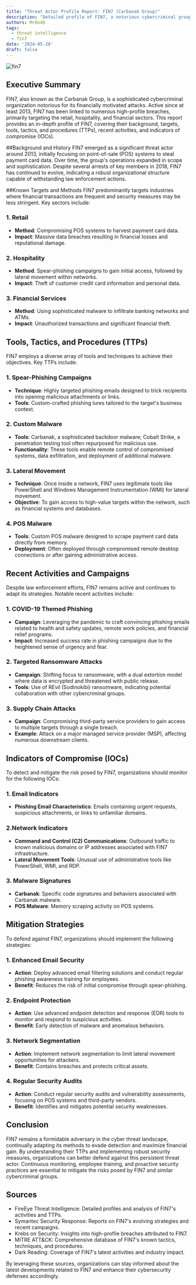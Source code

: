 ```yaml
---
title: "Threat Actor Profile Report: FIN7 (Carbanak Group)"
description: "Detailed profile of FIN7, a notorious cybercriminal group, covering their targets, tactics, recent activities, and strategies for mitigating their threats."
authors: Mr0x4b
tags:
  - threat intelligence
  - fin7
date: '2024-05-28'
draft: false
---
```



![fin7](images/fin7.png)

## Executive Summary
FIN7, also known as the Carbanak Group, is a sophisticated cybercriminal organization notorious for its financially motivated attacks. Active since at least 2013, FIN7 has been linked to numerous high-profile breaches, primarily targeting the retail, hospitality, and financial sectors. This report provides an in-depth profile of FIN7, covering their background, targets, tools, tactics, and procedures (TTPs), recent activities, and indicators of compromise (IOCs).

##Background and History
FIN7 emerged as a significant threat actor around 2013, initially focusing on point-of-sale (POS) systems to steal payment card data. Over time, the group's operations expanded in scope and sophistication. Despite several arrests of key members in 2018, FIN7 has continued to evolve, indicating a robust organizational structure capable of withstanding law enforcement actions.

##Known Targets and Methods
FIN7 predominantly targets industries where financial transactions are frequent and security measures may be less stringent. Key sectors include:

### 1. Retail
- **Method**: Compromising POS systems to harvest payment card data.
- **Impact**: Massive data breaches resulting in financial losses and reputational damage.

### 2. Hospitality
- **Method**: Spear-phishing campaigns to gain initial access, followed by lateral movement within networks.
- **Impact**: Theft of customer credit card information and personal data.

### 3. Financial Services
- **Method**: Using sophisticated malware to infiltrate banking networks and ATMs.
- **Impact**: Unauthorized transactions and significant financial theft.


## Tools, Tactics, and Procedures (TTPs)
FIN7 employs a diverse array of tools and techniques to achieve their objectives. Key TTPs include:

### 1. Spear-Phishing Campaigns
- **Technique**: Highly targeted phishing emails designed to trick recipients into opening malicious attachments or links.
- **Tools**: Custom-crafted phishing lures tailored to the target's business context.

### 2. Custom Malware
- **Tools**: Carbanak, a sophisticated backdoor malware; Cobalt Strike, a penetration testing tool often repurposed for malicious use.
- **Functionality**: These tools enable remote control of compromised systems, data exfiltration, and deployment of additional malware.

### 3. Lateral Movement
- **Technique**: Once inside a network, FIN7 uses legitimate tools like PowerShell and Windows Management Instrumentation (WMI) for lateral movement.
- **Objective**: To gain access to high-value targets within the network, such as financial systems and databases.

### 4. POS Malware
- **Tools**: Custom POS malware designed to scrape payment card data directly from memory.
- **Deployment**: Often deployed through compromised remote desktop connections or after gaining administrative access.


## Recent Activities and Campaigns
Despite law enforcement efforts, FIN7 remains active and continues to adapt its strategies. Notable recent activities include:

### 1. COVID-19 Themed Phishing
- **Campaign**: Leveraging the pandemic to craft convincing phishing emails related to health and safety updates, remote work policies, and financial relief programs.
- **Impact**: Increased success rate in phishing campaigns due to the heightened sense of urgency and fear.

### 2. Targeted Ransomware Attacks
- **Campaign**: Shifting focus to ransomware, with a dual extortion model where data is encrypted and threatened with public release.
- **Tools**: Use of REvil (Sodinokibi) ransomware, indicating potential collaboration with other cybercriminal groups.

### 3. Supply Chain Attacks
- **Campaign**: Compromising third-party service providers to gain access to multiple targets through a single breach.
- **Example**: Attack on a major managed service provider (MSP), affecting numerous downstream clients.
 

## Indicators of Compromise (IOCs)
To detect and mitigate the risk posed by FIN7, organizations should monitor for the following IOCs:

### 1. Email Indicators
- **Phishing Email Characteristics**: Emails containing urgent requests, suspicious attachments, or links to unfamiliar domains.

### 2.Network Indicators
- **Command and Control (C2) Communications**: Outbound traffic to known malicious domains or IP addresses associated with FIN7 infrastructure.
- **Lateral Movement Tools**: Unusual use of administrative tools like PowerShell, WMI, and RDP.

### 3. Malware Signatures
- **Carbanak**: Specific code signatures and behaviors associated with Carbanak malware.
- **POS Malware**: Memory scraping activity on POS systems.


## Mitigation Strategies
To defend against FIN7, organizations should implement the following strategies:

### 1. Enhanced Email Security
- **Action**: Deploy advanced email filtering solutions and conduct regular phishing awareness training for employees.
- **Benefit**: Reduces the risk of initial compromise through spear-phishing.

### 2. Endpoint Protection
- **Action**: Use advanced endpoint detection and response (EDR) tools to monitor and respond to suspicious activities.
- **Benefit**: Early detection of malware and anomalous behaviors.

### 3. Network Segmentation
- **Action**: Implement network segmentation to limit lateral movement opportunities for attackers.
- **Benefit**: Contains breaches and protects critical assets.

### 4. Regular Security Audits
- **Action**: Conduct regular security audits and vulnerability assessments, focusing on POS systems and third-party vendors.
- **Benefit**: Identifies and mitigates potential security weaknesses.


## Conclusion
FIN7 remains a formidable adversary in the cyber threat landscape, continually adapting its methods to evade detection and maximize financial gain. By understanding their TTPs and implementing robust security measures, organizations can better defend against this persistent threat actor. Continuous monitoring, employee training, and proactive security practices are essential to mitigate the risks posed by FIN7 and similar cybercriminal groups.

## Sources
- FireEye Threat Intelligence: Detailed profiles and analysis of FIN7's activities and TTPs.
- Symantec Security Response: Reports on FIN7's evolving strategies and recent campaigns.
- Krebs on Security: Insights into high-profile breaches attributed to FIN7.
- MITRE ATT&CK: Comprehensive database of FIN7's known tactics, techniques, and procedures.
- Dark Reading: Coverage of FIN7's latest activities and industry impact.

By leveraging these sources, organizations can stay informed about the latest developments related to FIN7 and enhance their cybersecurity defenses accordingly.